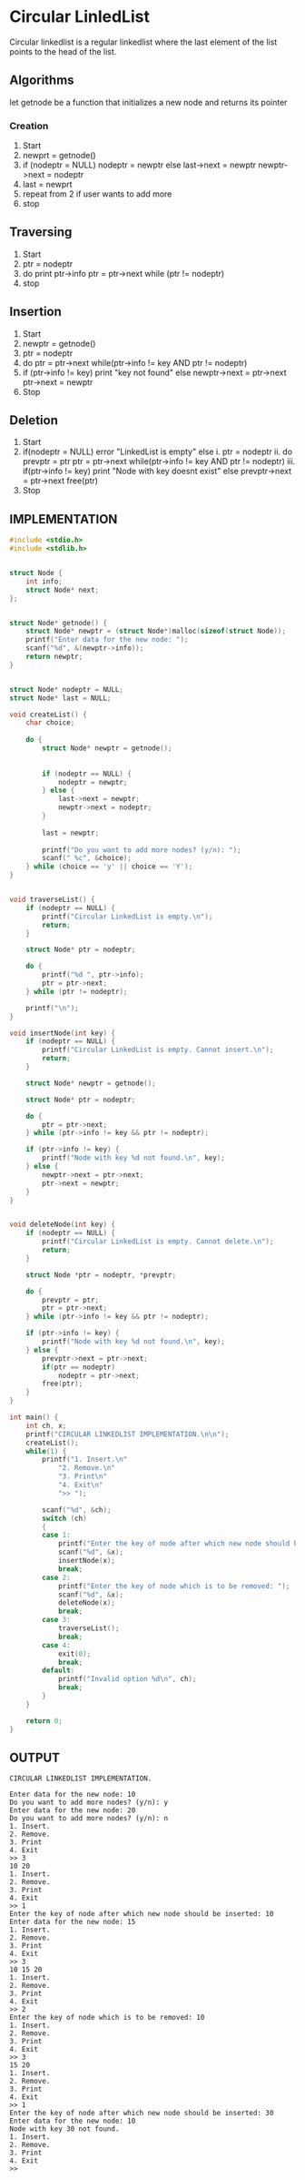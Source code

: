 # Circular LinledList
Circular linkedlist is a regular linkedlist where the last element of the list points to the head of the list.

## Algorithms
let getnode be a function that initializes a new node and returns its pointer
### Creation
1. Start
2. newprt = getnode()
3. if (nodeptr = NULL)
        nodeptr = newptr
   else
        last->next = newptr
        newptr->next = nodeptr
4. last = newprt
5. repeat from 2 if user wants to add more
6. stop



## Traversing
1. Start
2. ptr = nodeptr
3. do
        print ptr->info
        ptr = ptr->next
   while (ptr != nodeptr)
4. stop

## Insertion
1. Start
2. newptr = getnode()
3. ptr = nodeptr
4. do
        ptr = ptr->next
   while(ptr->info != key AND ptr != nodeptr)
5. if (ptr->info != key)
        print "key not found"
   else
        newptr->next = ptr->next
        ptr->next = newptr
5. Stop

## Deletion
1. Start
2. if(nodeptr = NULL)
        error "LinkedList is empty"
   else
        i. ptr = nodeptr
        ii. do
                prevptr = ptr
                ptr = ptr->next
            while(ptr->info != key AND ptr != nodeptr)
        iii. if(ptr->info != key)
                print "Node with key doesnt exist"
             else
                prevptr->next = ptr->next
                free(ptr)
3. Stop

## IMPLEMENTATION
```c
#include <stdio.h>
#include <stdlib.h>


struct Node {
    int info;
    struct Node* next;
};


struct Node* getnode() {
    struct Node* newptr = (struct Node*)malloc(sizeof(struct Node));
    printf("Enter data for the new node: ");
    scanf("%d", &(newptr->info));
    return newptr;
}


struct Node* nodeptr = NULL;
struct Node* last = NULL;

void createList() {
    char choice;
    
    do {
        struct Node* newptr = getnode();
        
        
        if (nodeptr == NULL) {
            nodeptr = newptr;
        } else {
            last->next = newptr;
            newptr->next = nodeptr;
        }
        
        last = newptr;
        
        printf("Do you want to add more nodes? (y/n): ");
        scanf(" %c", &choice);
    } while (choice == 'y' || choice == 'Y');
}


void traverseList() {
    if (nodeptr == NULL) {
        printf("Circular LinkedList is empty.\n");
        return;
    }

    struct Node* ptr = nodeptr;

    do {
        printf("%d ", ptr->info);
        ptr = ptr->next;
    } while (ptr != nodeptr);

    printf("\n");
}

void insertNode(int key) {
    if (nodeptr == NULL) {
        printf("Circular LinkedList is empty. Cannot insert.\n");
        return;
    }

    struct Node* newptr = getnode();

    struct Node* ptr = nodeptr;

    do {
        ptr = ptr->next;
    } while (ptr->info != key && ptr != nodeptr);

    if (ptr->info != key) {
        printf("Node with key %d not found.\n", key);
    } else {
        newptr->next = ptr->next;
        ptr->next = newptr;
    }
}


void deleteNode(int key) {
    if (nodeptr == NULL) {
        printf("Circular LinkedList is empty. Cannot delete.\n");
        return;
    }

    struct Node *ptr = nodeptr, *prevptr;

    do {
        prevptr = ptr;
        ptr = ptr->next;
    } while (ptr->info != key && ptr != nodeptr);

    if (ptr->info != key) {
        printf("Node with key %d not found.\n", key);
    } else {
        prevptr->next = ptr->next;
        if(ptr == nodeptr)
            nodeptr = ptr->next;
        free(ptr);
    }
}

int main() {
    int ch, x;
    printf("CIRCULAR LINKEDLIST IMPLEMENTATION.\n\n");
    createList();
    while(1) {
        printf("1. Insert.\n"
            "2. Remove.\n"
            "3. Print\n"
            "4. Exit\n"
            ">> ");

        scanf("%d", &ch);
        switch (ch)
        {
        case 1:
            printf("Enter the key of node after which new node should be inserted: ");
            scanf("%d", &x);
            insertNode(x);
            break;
        case 2:
            printf("Enter the key of node which is to be removed: ");
            scanf("%d", &x);
            deleteNode(x);
            break;
        case 3:
            traverseList();
            break;
        case 4:
            exit(0);
            break;
        default:
            printf("Invalid option %d\n", ch);
            break;
        }
    } 

    return 0;
}
```

## OUTPUT
    CIRCULAR LINKEDLIST IMPLEMENTATION.

    Enter data for the new node: 10
    Do you want to add more nodes? (y/n): y 
    Enter data for the new node: 20
    Do you want to add more nodes? (y/n): n
    1. Insert.
    2. Remove.
    3. Print
    4. Exit
    >> 3
    10 20 
    1. Insert.
    2. Remove.
    3. Print
    4. Exit
    >> 1
    Enter the key of node after which new node should be inserted: 10
    Enter data for the new node: 15
    1. Insert.
    2. Remove.
    3. Print
    4. Exit
    >> 3
    10 15 20 
    1. Insert.
    2. Remove.
    3. Print
    4. Exit
    >> 2
    Enter the key of node which is to be removed: 10
    1. Insert.
    2. Remove.
    3. Print
    4. Exit
    >> 3
    15 20 
    1. Insert.
    2. Remove.
    3. Print
    4. Exit
    >> 1
    Enter the key of node after which new node should be inserted: 30
    Enter data for the new node: 10
    Node with key 30 not found.
    1. Insert.
    2. Remove.
    3. Print
    4. Exit
    >>